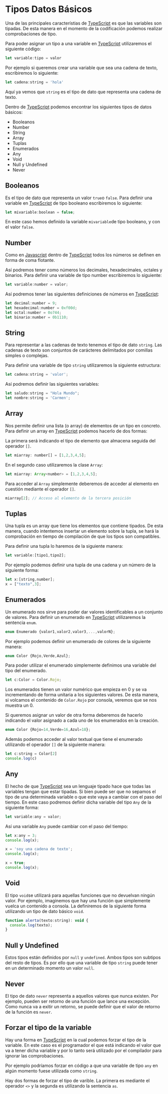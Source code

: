 # Tipos Datos Básicos


Una de las principales característias de [TypeScript][1] es que las variables son tipadas. De esta manera en el momento de la codificación podemos realizar comprobaciones de tipo.

Para poder asignar un tipo a una variable en [TypeScript][1] utilizaremos el siguiente código:

~~~javascript
let variable:tipo = valor
~~~

Por ejemplo si queremos crear una variable que sea una cadena de texto, escribiremos lo siguiente:

~~~javascript
let cadena:string = 'hola'
~~~

Aquí ya vemos que `string` es el tipo de dato que representa una cadena de texto.

Dentro de [TypeScript][1] podemos encontrar los siguientes tipos de datos básicos:

* Booleanos
* Number
* String
* Array
* Tuplas
* Enumerados
* Any
* Void
* Null y Undefined
* Never

## Booleanos
Es el tipo de dato que representa un valor `true`o `false`. Para definir una variable en [TypeScript][1] de tipo booleano escribiremos lo siguiente:

~~~javascript
let mivariable:boolean = false;
~~~

En este caso hemos definido la variable `mivariable`de tipo booleano, y con el valor `false`.

## Number
Como en [Javascript][2] dentro de [TypeScript][1] todos los números se definen en forma de coma flotante.

Así podremos tener como números los decimales, hexadecimales, octales y binarios. Para definir una variable de tipo number escribiremos lo siguiente:

~~~javascript
let variable:number = valor;
~~~

Así podremos tener las siguientes definiciones de números en [TypeScript][1]:

~~~javascript
let decimal:number = 9;
let hexadecimal:number = 0xf00d;
let octal:number = 0o744;
let binario:number = 0b1110;
~~~

## String
Para representar a las cadenas de texto tenemos el tipo de dato `string`. Las cadenas de texto son conjuntos de carácteres delimitados por comillas simples o complejas.

Para definir una variable de tipo `string` utilizaremos la siguiente estructura:

~~~javascript
let cadena:string = 'valor';
~~~

Así podremos definir las siguientes variables:

~~~javascript
let saludo:string = "Hola Mundo";
let nombre:string = 'Carmen';
~~~

## Array
Nos permite definir una lista (o array) de elementos de un tipo en concreto. Para definir un array en [TypeScript][1] podemos hacerlo de dos formas:

La primera será indicando el tipo de elemento que almacena seguida del operador `[]`.

~~~javascript
let miarray: number[] = [1,2,3,4,5];
~~~

En el segundo caso utilizaremos la clase `Array`:

~~~javascript
let miarray: Array<number> = [1,2,3,4,5];
~~~

Para acceder al `Array` simplemente deberemos de acceder al elemento en cuestión mediante el operador `[]`.

~~~javascript
miarray[2]; // Acceso al elemento de la tercera posición
~~~


## Tuplas
Una tupla es un array que tiene los elementos que contiene tipados. De esta manera, cuando intentemos insertar un elemento sobre la tupla, se hará la comprobación en tiempo de compilación de que los tipos son compatibles.

Para definir una tupla lo haremos de la siguiente manera:

~~~javascript
let variable:[tipo1,tipo2];
~~~

Por ejemplo podemos definir una tupla de una cadena y un número de la siguiente forma:

~~~javascript
let x:[string,number];
x = ["texto",3];
~~~

## Enumerados
Un enumerado nos sirve para poder dar valores identificables a un conjunto de valores. Para definir un enumerado en [TypeScript][1] utilizaremos la sentencia `enum`.

~~~javascript
enum Enumerado {valor1,valor2,valor3,...,valorN};
~~~

Por ejemplo podemos definir un enumerado de colores de la siguiente manera:

~~~javascript
enum Color {Rojo,Verde,Azul};
~~~

Para poder utilizar el enumerado simplemente definimos una variable del tipo del enumerado.

~~~javascript
let c:Color = Color.Rojo;
~~~

Los enumerados tienen un valor numérico que empieza en 0 y se va incrementando de forma unitaria a los siguientes valores. De esta manera, si volcamos el contenido de `Color.Rojo` por consola, veremos que se nos muestra un 0.

Si queremos asignar un valor de otra forma deberemos de hacerlo indicando el valor asignado a cada uno de los enumerados en la creación.

~~~javascript
enum Color {Rojo=14,Verde=16,Azul=18};
~~~

Además podemos acceder al valor textual que tiene el enumerado utilizando el operador `[]` de la siguiente manera:

~~~javascript
let c:string = Color[2]
console.log(c)
~~~

## Any
El hecho de que [TypeScript][1] sea un lenguaje tipado hace que todas las variables tengan que estar tipadas. Si bien puede ser que no sepamos el tipo de una determinada variable o que este vaya a cambiar con el paso del tiempo. En este caso podremos definir dicha variable del tipo `Any` de la siguiente forma:

~~~javascript
let variable:any = valor;
~~~

Así una variable `Any` puede cambiar con el paso del tiempo:

~~~javascript
let x:any = 3;
console.log(x);

x = 'soy una cadena de texto';
console.log(x);

x = true;
console.log(x);
~~~

## Void
El tipo `void`se utilizará para aquellas funciones que no devuelvan ningún valor. Por ejemplo, imaginemos que hay una función que simplemente vuelca un contenido a consola. La definiremos de la siguiente forma utilizando un tipo de dato básico `void`.

~~~javascript
function alerta(texto:string): void {
  console.log(texto);
}
~~~

## Null y Undefined
Estos tipos están definidos por `null` y `undefined`. Ambos tipos son subtipos del resto de tipos. Es por ello que una variable de tipo `string` puede tener en un determinado momento un valor `null`.

## Never
El tipo de dato `never` representa a aquellos valores que nunca existen. Por ejemplo, pueden ser retorno de una función que lance una excepción. Como nunca va a exitir un retorno, se puede definir que el valor de retorno de la función es `never`.

## Forzar el tipo de la variable
Hay una forma en [TypeScript][1] en la cual podemos forzar el tipo de la variable. En este caso es el programador el que está indicando el valor que va a tener dicha variable y por lo tanto será utilizado por el compilador para ignorar las comprobaciones.


Por ejemplo podríamos forzar en código a que una variable de tipo `any` en algún momento fuese utilizada como `string`.

Hay dos formas de forzar el tipo de varible. La primera es mediante el operador `<>` y la segunda es utilizando la sentencia `as`.




[1]: http://www.manualweb.net/tutorial-typescript/
[2]: http://www.manualweb.net/tutorial-javascript/
